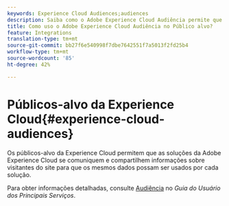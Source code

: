 ```yaml
---
keywords: Experience Cloud Audiences;audiences
description: Saiba como o Adobe Experience Cloud Audiência permite que as soluções Experience Cloud comuniquem-se e compartilhem informações sobre visitantes de sites com outras soluções Adobe.
title: Como uso o Adobe Experience Cloud Audiência no Público alvo?
feature: Integrations
translation-type: tm+mt
source-git-commit: bb27f6e540998f7dbe7642551f7a5013f2fd25b4
workflow-type: tm+mt
source-wordcount: '85'
ht-degree: 42%

---
```



# Públicos-alvo da Experience Cloud{#experience-cloud-audiences}

Os públicos-alvo da Experience Cloud permitem que as soluções da Adobe Experience Cloud se comuniquem e compartilhem informações sobre visitantes do site para que os mesmos dados possam ser usados por cada solução.

Para obter informações detalhadas, consulte [Audiência](https://experienceleague.adobe.com/docs/core-services/interface/audiences/audience-library.html) no *Guia do Usuário dos Principais Serviços*.
